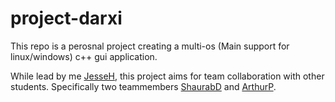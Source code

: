 # project-darxi
This repo is a perosnal project creating a multi-os (Main support for linux/windows) c++ gui application.

While lead by me [JesseH](https://github.com/Jesse-11), this project aims for team collaboration with other students. 
Specifically two teammembers [ShaurabD](https://github.com/FRDrago) and [ArthurP](AddinLater).
